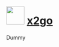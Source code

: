 ﻿# <img src="https://cdn.rawgit.com/chocolatey/chocolatey-coreteampackages/6f8b9a53f9d006195407a4d32cde86df9e0415d1/icons/x2go.png" width="48" height="48"/> [x2go](https://chocolatey.org/packages/x2go)

Dummy
